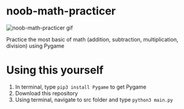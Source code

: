 # noob-math-practicer
![noob-math-practicer gif](https://i.imgur.com/5EaKqoc.gif)

Practice the most basic of math (addition, subtraction, multiplication, division) using Pygame

# Using this yourself
1. In terminal, type `pip3 install Pygame` to get Pygame
2. Download this repository
2. Using terminal, navigate to src folder and type `python3 main.py`
